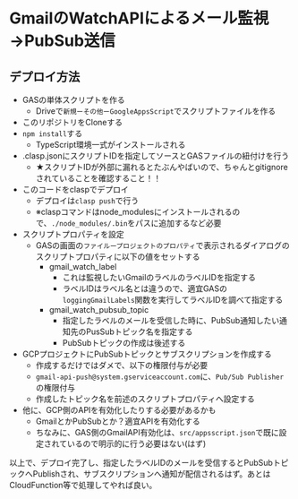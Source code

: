 # GmailのWatchAPIによるメール監視→PubSub送信

## デプロイ方法
- GASの単体スクリプトを作る
  - Driveで`新規ーその他ーGoogleAppsScript`でスクリプトファイルを作る
- このリポジトリをCloneする
- `npm install`する
  - TypeScript環境一式がインストールされる
- .clasp.jsonにスクリプトIDを指定してソースとGASファイルの紐付けを行う
  - ★スクリプトIDが外部に漏れるとたぶんやばいので、ちゃんとgitignoreされていることを確認すること！！
- このコードをclaspでデプロイ
  - デプロイは`clasp push`で行う
  - ※claspコマンドはnode_modulesにインストールされるので、`./node_modules/.bin`をパスに追加するなど必要
- スクリプトプロパティを設定
  - GASの画面の`ファイループロジェクトのプロパティ`で表示されるダイアログのスクリプトプロパティに以下の値をセットする
    - gmail_watch_label
      - これは監視したいGmailのラベルのラベルIDを指定する
      - ラベルIDはラベル名とは違うので、適宜GASの`loggingGmailLabels`関数を実行してラベルIDを調べて指定する
    - gmail_watch_pubsub_topic
      - 指定したラベルのメールを受信した時に、PubSub通知したい通知先のPusSubトピック名を指定する
      - PubSubトピックの作成は後述する
- GCPプロジェクトにPubSubトピックとサブスクリプションを作成する
  - 作成するだけではダメで、以下の権限付与が必要
  - `gmail-api-push@system.gserviceaccount.com`に、`Pub/Sub Publisher`の権限付与
  - 作成したトピック名を前述のスクリプトプロパティへ設定する
- 他に、GCP側のAPIを有効化したりする必要があるかも
  - GmailとかPubSubとか？適宜APIを有効化する
  - ちなみに、GAS側のGmailAPI有効化は、`src/appsscript.json`で既に設定されているので明示的に行う必要はない(はず)

以上で、デプロイ完了し、指定したラベルIDのメールを受信するとPubSubトピックへPublishされ、サブスクリプションへ通知が配信されるはず。あとはCloudFunction等で処理してやれば良い。

